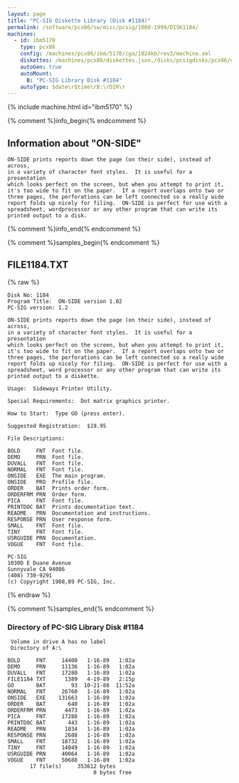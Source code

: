 ```yaml
---
layout: page
title: "PC-SIG Diskette Library (Disk #1184)"
permalink: /software/pcx86/sw/misc/pcsig/1000-1999/DISK1184/
machines:
  - id: ibm5170
    type: pcx86
    config: /machines/pcx86/ibm/5170/cga/1024kb/rev3/machine.xml
    diskettes: /machines/pcx86/diskettes.json,/disks/pcsigdisks/pcx86/diskettes.json
    autoGen: true
    autoMount:
      B: "PC-SIG Library Disk #1184"
    autoType: $date\r$time\rB:\rDIR\r
---
```


{% include machine.html id="ibm5170" %}

{% comment %}info_begin{% endcomment %}

## Information about "ON-SIDE"

    ON-SIDE prints reports down the page (on their side), instead of across,
    in a variety of character font styles.  It is useful for a presentation
    which looks perfect on the screen, but when you attempt to print it,
    it's too wide to fit on the paper.  If a report overlaps onto two or
    three pages, the perforations can be left connected so a really wide
    report folds up nicely for filing.  ON-SIDE is perfect for use with a
    spreadsheet, wordprocessor or any other program that can write its
    printed output to a disk.
{% comment %}info_end{% endcomment %}

{% comment %}samples_begin{% endcomment %}

## FILE1184.TXT

{% raw %}
```
Disk No: 1184
Program Title:  ON-SIDE version 1.02
PC-SIG version: 1.2

ON-SIDE prints reports down the page (on their side), instead of across,
in a variety of character font styles.  It is useful for a presentation
which looks perfect on the screen, but when you attempt to print it,
it's too wide to fit on the paper.  If a report overlaps onto two or
three pages, the perforations can be left connected so a really wide
report folds up nicely for filing.  ON-SIDE is perfect for use with a
spreadsheet, word processor or any other program that can write its
printed output to a diskette.

Usage:  Sideways Printer Utility.

Special Requirements:  Dot matrix graphics printer.

How to Start:  Type GO (press enter).

Suggested Registration:  $19.95

File Descriptions:

BOLD     FNT  Font file.
DEMO     PRN  Font file.
DUVALL   FNT  Font file.
NORMAL   FNT  Font file.
ONSIDE   EXE  The main program.
ONSIDE   PRO  Profile file.
ORDER    BAT  Prints order form.
ORDERFRM PRN  Order form.
PICA     FNT  Font file.
PRINTDOC BAT  Prints documentation text.
README   PRN  Documentation and instructions.
RESPONSE PRN  User response form.
SMALL    FNT  Font file.
TINY     FNT  Font file.
USRGUIDE PRN  Documentation.
VOGUE    FNT  Font file.

PC-SIG
1030D E Duane Avenue
Sunnyvale CA 94086
(408) 730-9291
(c) Copyright 1988,89 PC-SIG, Inc.

```
{% endraw %}

{% comment %}samples_end{% endcomment %}

### Directory of PC-SIG Library Disk #1184

     Volume in drive A has no label
     Directory of A:\

    BOLD     FNT     14400   1-16-89   1:02a
    DEMO     PRN     11136   1-16-89   1:02a
    DUVALL   FNT     17280   1-16-89   1:02a
    FILE1184 TXT      1389   4-19-89   2:15p
    GO       BAT        93  10-21-88  11:52a
    NORMAL   FNT     26760   1-16-89   1:02a
    ONSIDE   EXE    131663   1-16-89   1:02a
    ORDER    BAT       640   1-16-89   1:02a
    ORDERFRM PRN      4473   1-16-89   1:02a
    PICA     FNT     17280   1-16-89   1:02a
    PRINTDOC BAT       443   1-16-89   1:02a
    README   PRN      1834   1-16-89   1:02a
    RESPONSE PRN      2688   1-16-89   1:02a
    SMALL    FNT     18732   1-16-89   1:02a
    TINY     FNT     14049   1-16-89   1:02a
    USRGUIDE PRN     40064   1-16-89   1:02a
    VOGUE    FNT     50688   1-16-89   1:02a
           17 file(s)     353612 bytes
                               0 bytes free
